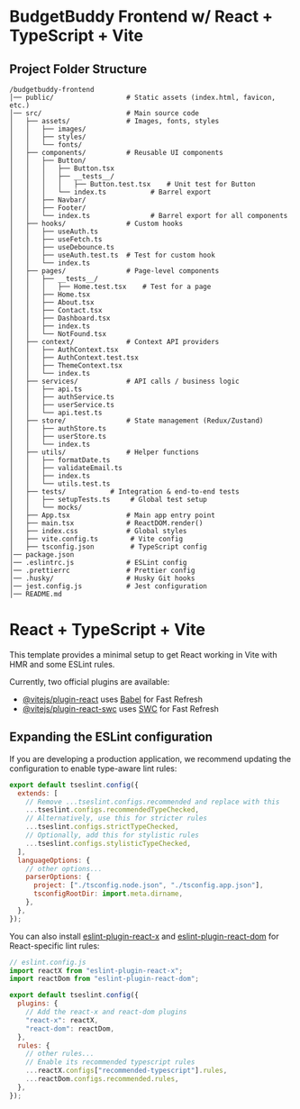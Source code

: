 # BudgetBuddy Frontend w/ React + TypeScript + Vite

## Project Folder Structure

```
/budgetbuddy-frontend
│── public/                  # Static assets (index.html, favicon, etc.)
│── src/                     # Main source code
│   ├── assets/              # Images, fonts, styles
│   │   ├── images/
│   │   ├── styles/
│   │   └── fonts/
│   ├── components/          # Reusable UI components
│   │   ├── Button/
│   │   │   ├── Button.tsx
│   │   │   ├── __tests__/
│   │   │   │   ├── Button.test.tsx    # Unit test for Button
│   │   │   └── index.ts           # Barrel export
│   │   ├── Navbar/
│   │   ├── Footer/
│   │   └── index.ts               # Barrel export for all components
│   ├── hooks/               # Custom hooks
│   │   ├── useAuth.ts
│   │   ├── useFetch.ts
│   │   ├── useDebounce.ts
│   │   ├── useAuth.test.ts  # Test for custom hook
│   │   └── index.ts
│   ├── pages/               # Page-level components
│   │   ├── __tests__/
│   │   │   ├── Home.test.tsx    # Test for a page
│   │   ├── Home.tsx
│   │   ├── About.tsx
│   │   ├── Contact.tsx
│   │   ├── Dashboard.tsx
│   │   ├── index.ts
│   │   └── NotFound.tsx
│   ├── context/             # Context API providers
│   │   ├── AuthContext.tsx
│   │   ├── AuthContext.test.tsx
│   │   ├── ThemeContext.tsx
│   │   └── index.ts
│   ├── services/            # API calls / business logic
│   │   ├── api.ts
│   │   ├── authService.ts
│   │   ├── userService.ts
│   │   └── api.test.ts
│   ├── store/               # State management (Redux/Zustand)
│   │   ├── authStore.ts
│   │   ├── userStore.ts
│   │   └── index.ts
│   ├── utils/               # Helper functions
│   │   ├── formatDate.ts
│   │   ├── validateEmail.ts
│   │   ├── index.ts
│   │   └── utils.test.ts
│   ├── tests/           # Integration & end-to-end tests
│   │   ├── setupTests.ts     # Global test setup
│   │   └── mocks/
│   ├── App.tsx              # Main app entry point
│   ├── main.tsx             # ReactDOM.render()
│   ├── index.css            # Global styles
│   ├── vite.config.ts        # Vite config
│   ├── tsconfig.json         # TypeScript config
│── package.json
│── .eslintrc.js             # ESLint config
│── .prettierrc              # Prettier config
│── .husky/                  # Husky Git hooks
│── jest.config.js           # Jest configuration
│── README.md
```

# React + TypeScript + Vite

This template provides a minimal setup to get React working in Vite with HMR and some ESLint rules.

Currently, two official plugins are available:

- [@vitejs/plugin-react](https://github.com/vitejs/vite-plugin-react/blob/main/packages/plugin-react/README.md) uses [Babel](https://babeljs.io/) for Fast Refresh
- [@vitejs/plugin-react-swc](https://github.com/vitejs/vite-plugin-react-swc) uses [SWC](https://swc.rs/) for Fast Refresh

## Expanding the ESLint configuration

If you are developing a production application, we recommend updating the configuration to enable type-aware lint rules:

```js
export default tseslint.config({
  extends: [
    // Remove ...tseslint.configs.recommended and replace with this
    ...tseslint.configs.recommendedTypeChecked,
    // Alternatively, use this for stricter rules
    ...tseslint.configs.strictTypeChecked,
    // Optionally, add this for stylistic rules
    ...tseslint.configs.stylisticTypeChecked,
  ],
  languageOptions: {
    // other options...
    parserOptions: {
      project: ["./tsconfig.node.json", "./tsconfig.app.json"],
      tsconfigRootDir: import.meta.dirname,
    },
  },
});
```

You can also install [eslint-plugin-react-x](https://github.com/Rel1cx/eslint-react/tree/main/packages/plugins/eslint-plugin-react-x) and [eslint-plugin-react-dom](https://github.com/Rel1cx/eslint-react/tree/main/packages/plugins/eslint-plugin-react-dom) for React-specific lint rules:

```js
// eslint.config.js
import reactX from "eslint-plugin-react-x";
import reactDom from "eslint-plugin-react-dom";

export default tseslint.config({
  plugins: {
    // Add the react-x and react-dom plugins
    "react-x": reactX,
    "react-dom": reactDom,
  },
  rules: {
    // other rules...
    // Enable its recommended typescript rules
    ...reactX.configs["recommended-typescript"].rules,
    ...reactDom.configs.recommended.rules,
  },
});
```
